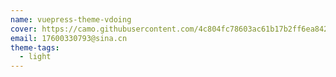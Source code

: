 ```yaml
---
name: vuepress-theme-vdoing
cover: https://camo.githubusercontent.com/4c804fc78603ac61b17b2ff6ea842341332756da2081652e20fada3692620855/68747470733a2f2f63646e2e6a7364656c6976722e6e65742f67682f787567616f79692f696d6167655f73746f72652f626c6f672f32303230303430393132343833352e706e67
email: 17600330793@sina.cn
theme-tags:
  - light
---
```

